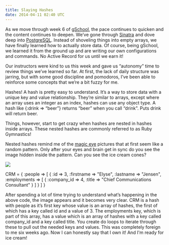```yaml
---
title: Slaying Hashes
date: 2014-04-11 02:40 UTC
---
```

As we move through week 6 of <a href="http://www.galvanize.it/#welcome">gSchool</a>, the pace continues to quicken and the content continues to deepen.
We’ve gone through <a href="http://www.sinatrarb.com/">Sinatra</a> and dove deep into <a href="http://www.postgresql.org/docs/">PostgreSQL</a>.
Instead of shoveling things into empty arrays, we have finally learned how to actually store data.
Of course, being gSchool, we learned it from the ground up and are writing our own configurations and commands.
No Active Record for us until we earn it!

Our instructors were kind to us this week and gave us “autonomy” time to review things we’ve learned so far.
At first, the lack of daily structure was jarring, but with some good discipline and pomodoros,
I’ve been able to reinforce some concepts that we’re a bit fuzzy for me.

Hashes! A hash is pretty easy to understand. It’s a way to store data with a unique key and value relationship.
They’re similar to arrays, except where an array uses an integer as an index, hashes can use any object type.
A hash like {:drink => “beer”} returns “beer” when you call “drink". Puts drink will return beer.

Things, however, start to get crazy when hashes are nested in hashes inside arrays.
These nested hashes are commonly referred to as Ruby Gymnastics!

Nested hashes remind me of the <a href="http://en.wikipedia.org/wiki/Magic_Eye">magic eye</a> pictures that at first seem like a random pattern.
Only after your eyes and brain get in sync do you see the image hidden inside the pattern. Can you see the ice cream cones?

<img src="/images/magic_eye.png">

CRM = {
:people => [
       {
      :id => 3,
      :firstname => "Elyse",
      :lastname => "Jensen",
      :employments =>
        [
          {
            :company_id => 4,
            :title => "Chief Communications Consultant"
          }
        ]
    }
]
}

After spending a lot of time trying to understand what’s happening in the above code,
the image appears and it becomes very clear.  CRM is a hash with people as it’s first key whose value is an array of hashes,
the first of which has a key called id and a value of 3.
The employments key, which is part of this array, has a value which is an array of hashes with a key called company_id and a key called title.
You create do loops to iterate through these to pull out the needed keys and values.
This was completely foreign to me six weeks ago. Now I can honestly say that I own it! And I'm ready for ice cream!


